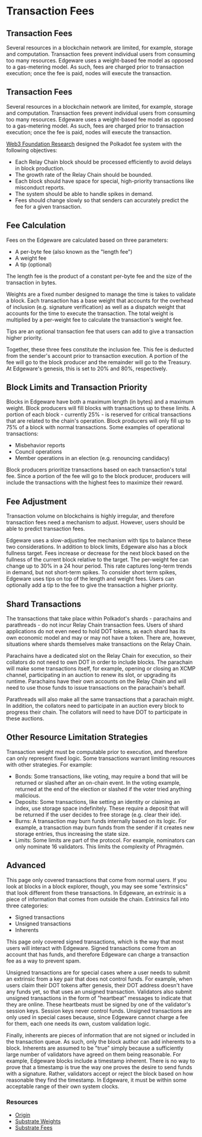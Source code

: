 # Transaction Fees

## Transaction Fees

Several resources in a blockchain network are limited, for example, storage and computation. Transaction fees prevent individual users from consuming too many resources. Edgeware uses a weight-based fee model as opposed to a gas-metering model. As such, fees are charged prior to transaction execution; once the fee is paid, nodes will execute the transaction.

## Transaction Fees

Several resources in a blockchain network are limited, for example, storage and computation. Transaction fees prevent individual users from consuming too many resources. Edgeware uses a weight-based fee model as opposed to a gas-metering model. As such, fees are charged prior to transaction execution; once the fee is paid, nodes will execute the transaction.

[Web3 Foundation Research](https://research.web3.foundation/en/latest/polkadot/Token%20Economics.html) designed the Polkadot fee system with the following objectives:

* Each Relay Chain block should be processed efficiently to avoid delays in block production.
* The growth rate of the Relay Chain should be bounded.
* Each block should have space for special, high-priority transactions like misconduct reports.
* The system should be able to handle spikes in demand.
* Fees should change slowly so that senders can accurately predict the fee for a given transaction.

## Fee Calculation

Fees on the Edgeware are calculated based on three parameters:

* A per-byte fee \(also known as the "length fee"\)
* A weight fee
* A tip \(optional\)

The length fee is the product of a constant per-byte fee and the size of the transaction in bytes.

Weights are a fixed number designed to manage the time is takes to validate a block. Each transaction has a base weight that accounts for the overhead of inclusion \(e.g. signature verification\) as well as a dispatch weight that accounts for the time to execute the transaction. The total weight is multiplied by a per-weight fee to calculate the transaction's weight fee.

Tips are an optional transaction fee that users can add to give a transaction higher priority.

Together, these three fees constitute the inclusion fee. This fee is deducted from the sender's account prior to transaction execution. A portion of the fee will go to the block producer and the remainder will go to the Treasury. At Edgeware's genesis, this is set to 20% and 80%, respectively.

## Block Limits and Transaction Priority

Blocks in Edgeware have both a maximum length \(in bytes\) and a maximum weight. Block producers will fill blocks with transactions up to these limits. A portion of each block - currently 25% - is reserved for critical transactions that are related to the chain's operation. Block producers will only fill up to 75% of a block with normal transactions. Some examples of operational transactions:

* Misbehavior reports
* Council operations
* Member operations in an election \(e.g. renouncing candidacy\)

Block producers prioritize transactions based on each transaction's total fee. Since a portion of the fee will go to the block producer, producers will include the transactions with the highest fees to maximize their reward.

## Fee Adjustment

Transaction volume on blockchains is highly irregular, and therefore transaction fees need a mechanism to adjust. However, users should be able to predict transaction fees.

Edgeware uses a slow-adjusting fee mechanism with tips to balance these two considerations. In addition to block limits, Edgeware also has a block fullness target. Fees increase or decrease for the next block based on the fullness of the current block relative to the target. The per-weight fee can change up to 30% in a 24 hour period. This rate captures long-term trends in demand, but not short-term spikes. To consider short term spikes, Edgeware uses tips on top of the length and weight fees. Users can optionally add a tip to the fee to give the transaction a higher priority.

## Shard Transactions

The transactions that take place within Polkadot's shards - parachains and parathreads - do not incur Relay Chain transaction fees. Users of shard applications do not even need to hold DOT tokens, as each shard has its own economic model and may or may not have a token. There are, however, situations where shards themselves make transactions on the Relay Chain.

Parachains have a dedicated slot on the Relay Chain for execution, so their collators do not need to own DOT in order to include blocks. The parachain will make some transactions itself, for example, opening or closing an XCMP channel, participating in an auction to renew its slot, or upgrading its runtime. Parachains have their own accounts on the Relay Chain and will need to use those funds to issue transactions on the parachain's behalf.

Parathreads will also make all the same transactions that a parachain might. In addition, the collators need to participate in an auction every block to progress their chain. The collators will need to have DOT to participate in these auctions.

## Other Resource Limitation Strategies

Transaction weight must be computable prior to execution, and therefore can only represent fixed logic. Some transactions warrant limiting resources with other strategies. For example:

* Bonds: Some transactions, like voting, may require a bond that will be returned or slashed after an on-chain event. In the voting example, returned at the end of the election or slashed if the voter tried anything malicious.
* Deposits: Some transactions, like setting an identity or claiming an index, use storage space indefinitely. These require a deposit that will be returned if the user decides to free storage \(e.g. clear their ide\).
* Burns: A transaction may burn funds internally based on its logic. For example, a transaction may burn funds from the sender if it creates new storage entries, thus increasing the state size.
* Limits: Some limits are part of the protocol. For example, nominators can only nominate 16 validators. This limits the complexity of Phragmén.

## Advanced

This page only covered transactions that come from normal users. If you look at blocks in a block explorer, though, you may see some "extrinsics" that look different from these transactions. In Edgeware, an extrinsic is a piece of information that comes from outside the chain. Extrinsics fall into three categories:

* Signed transactions
* Unsigned transactions
* Inherents

This page only covered signed transactions, which is the way that most users will interact with Edgeware. Signed transactions come from an account that has funds, and therefore Edgeware can charge a transaction fee as a way to prevent spam.

Unsigned transactions are for special cases where a user needs to submit an extrinsic from a key pair that does not control funds. For example, when users claim their DOT tokens after genesis, their DOT address doesn't have any funds yet, so that uses an unsigned transaction. Validators also submit unsigned transactions in the form of "heartbeat" messages to indicate that they are online. These heartbeats must be signed by one of the validator's session keys. Session keys never control funds. Unsigned transactions are only used in special cases because, since Edgeware cannot charge a fee for them, each one needs its own, custom validation logic.

Finally, inherents are pieces of information that are not signed or included in the transaction queue. As such, only the block author can add inherents to a block. Inherents are assumed to be "true" simply because a sufficiently large number of validators have agreed on them being reasonable. For example, Edgeware blocks include a timestamp inherent. There is no way to prove that a timestamp is true the way one proves the desire to send funds with a signature. Rather, validators accept or reject the block based on how reasonable they find the timestamp. In Edgeware, it must be within some acceptable range of their own system clocks.

### Resources

* [Origin](https://wiki.polkadot.network/docs/en/learn-transaction-fees)
* [Substrate Weights](https://substrate.dev/docs/en/knowledgebase/learn-substrate/weight)
* [Substrate Fees](https://substrate.dev/docs/en/knowledgebase/runtime/fees)

